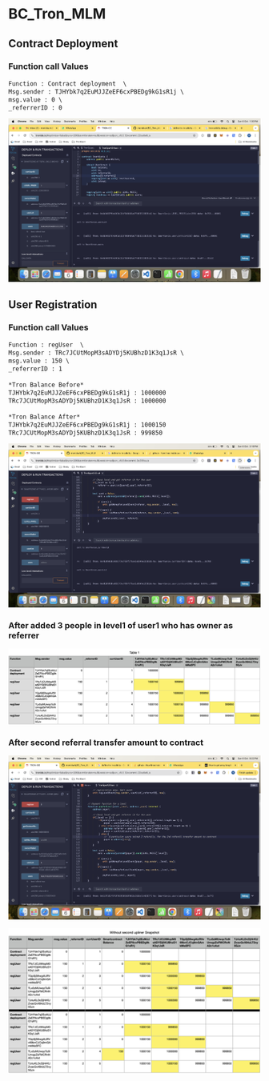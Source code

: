 # BC_Tron_MLM

## Contract Deployment

### Function call Values
    Function : Contract deployment	\
    Msg.sender : TJHYbk7q2EuMJJZeEF6cxPBEDg9kG1sR1j \
    msg.value : 0 \
    _referrerID : 0

![Function @ Deployment](<images/1.ContractDeployment.png>)

## User Registration
### Function call Values
    Function : regUser	\
    Msg.sender : TRc7JCUtMopM3sADYDj5KUBhzD1K3q1JsR \
    msg.value : 150 \
    _referrerID : 1

    *Tron Balance Before*
    TJHYbk7q2EuMJJZeEF6cxPBEDg9kG1sR1j : 1000000
    TRc7JCUtMopM3sADYDj5KUBhzD1K3q1JsR : 1000000

    *Tron Balance After*
    TJHYbk7q2EuMJJZeEF6cxPBEDg9kG1sR1j : 1000150
    TRc7JCUtMopM3sADYDj5KUBhzD1K3q1JsR : 999850
![User Registration](<images/2.UserRegistration.png>)

### After added 3 people in level1 of user1 who has owner as referrer
![Level1TrxBalAfter3referrer](<images/3.Level1TrxBalAfter3referrer.png>)

### After second referral transfer amount to contract
![alt text](<images/4.2ndreferrerAmountTransferToContract.png>)

![alt text](images/4.1.2ndReferralAmountTransferChanges.png)